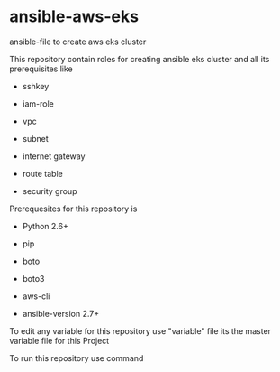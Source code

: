 # ansible-aws-eks
ansible-file to create aws eks cluster 

This repository contain roles for creating ansible eks cluster and all its prerequisites like 

- sshkey 

- iam-role 

- vpc 

- subnet 

- internet gateway

- route table 

- security group

Prerequesites for this repository is 

- Python 2.6+

- pip

- boto

- boto3

- aws-cli

- ansible-version 2.7+

To edit any variable for this repository use "variable" file its the master variable file for this Project


To run this repository use command 

 ```ansible-playbook launch.yml
```
